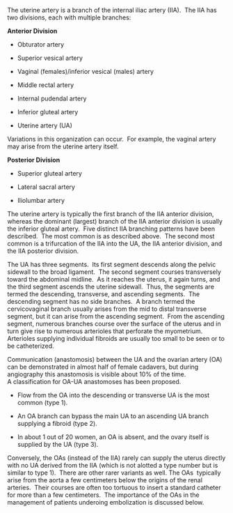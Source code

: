 The uterine artery is a branch of the internal iliac artery (IIA).  The IIA has two divisions, each with multiple branches:

**Anterior Division**

- Obturator artery

- Superior vesical artery

- Vaginal (females)/inferior vesical (males) artery

- Middle rectal artery

- Internal pudendal artery

- Inferior gluteal artery

- Uterine artery (UA)

Variations in this organization can occur.  For example, the vaginal artery may arise from the uterine artery itself.

**Posterior Division**

- Superior gluteal artery

- Lateral sacral artery

- Iliolumbar artery

The uterine artery is typically the first branch of the IIA anterior division, whereas the dominant (largest) branch of the IIA anterior division is usually the inferior gluteal artery.  Five distinct IIA branching patterns have been described.  The most common is as described above.  The second most common is a trifurcation of the IIA into the UA, the IIA anterior division, and the IIA posterior division.

The UA has three segments.  Its first segment descends along the pelvic sidewall to the broad ligament.  The second segment courses transversely toward the abdominal midline.  As it reaches the uterus, it again turns, and the third segment ascends the uterine sidewall.  Thus, the segments are termed the descending, transverse, and ascending segments.  The descending segment has no side branches.  A branch termed the cervicovaginal branch usually arises from the mid to distal transverse segment, but it can arise from the ascending segment.  From the ascending segment, numerous branches course over the surface of the uterus and in turn give rise to numerous arterioles that perforate the myometrium.  Arterioles supplying individual fibroids are usually too small to be seen or to be catheterized.

Communication (anastomosis) between the UA and the ovarian artery (OA) can be demonstrated in almost half of female cadavers, but during angiography this anastomosis is visible about 10% of the time.  A classification for OA-UA anastomoses has been proposed.

- Flow from the OA into the descending or transverse UA is the most common (type 1).

- An OA branch can bypass the main UA to an ascending UA branch supplying a fibroid (type 2).

- In about 1 out of 20 women, an OA is absent, and the ovary itself is supplied by the UA (type 3).

Conversely, the OAs (instead of the IIA) rarely can supply the uterus directly with no UA derived from the IIA (which is not alotted a type number but is similar to type 1).  There are other rarer variants as well. The OAs  typically arise from the aorta a few centimeters below the origins of the renal arteries.  Their courses are often too tortuous to insert a standard catheter for more than a few centimeters.  The importance of the OAs in the management of patients underoing embolization is discussed below.